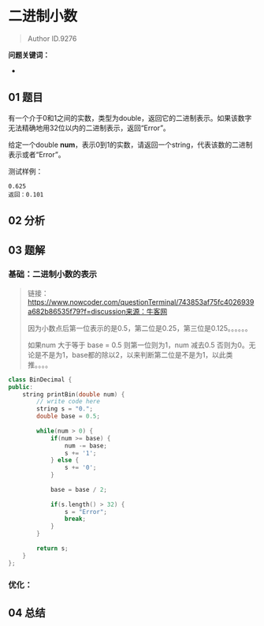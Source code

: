 # 二进制小数
> Author ID.9276 

**问题关键词：**

- 

## 01 题目

有一个介于0和1之间的实数，类型为double，返回它的二进制表示。如果该数字无法精确地用32位以内的二进制表示，返回“Error”。

给定一个double **num**，表示0到1的实数，请返回一个string，代表该数的二进制表示或者“Error”。

测试样例：

```
0.625
返回：0.101
```

## 02 分析



## 03 题解

### 基础：二进制小数的表示

> 链接：https://www.nowcoder.com/questionTerminal/743853af75fc4026939a682b86535f79?f=discussion来源：牛客网
>
>   因为小数点后第一位表示的是0.5，第二位是0.25，第三位是0.125。。。。。。 
>
>   如果num 大于等于 base = 0.5 则第一位则为1，num 减去0.5   否则为0。无论是不是为1，base都的除以2，以来判断第二位是不是为1，以此类推。。。。



```c++
class BinDecimal {
public:
    string printBin(double num) {
        // write code here
        string s = "0.";
        double base = 0.5;
        
        while(num > 0) {
            if(num >= base) {
                num -= base; 
                s += '1';
            } else {
                s += '0';
            }
            
            base = base / 2;
            
            if(s.length() > 32) {
                s = "Error";
                break;
            }
        }
        
        return s;
    }
};
```





### 优化：



## 04 总结

